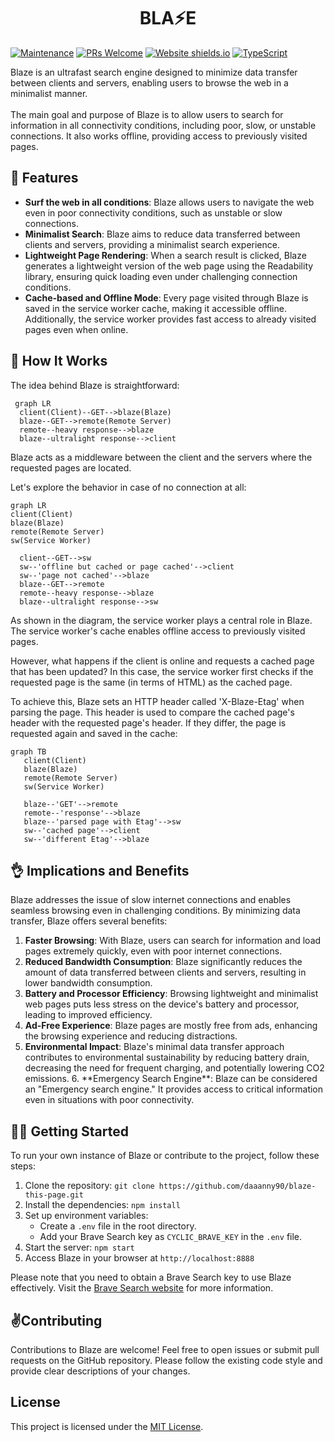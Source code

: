 <h1 align="center">BLA⚡️E</h1>

[![Maintenance](https://img.shields.io/badge/Maintained%3F-yes-green.svg)](https://GitHub.com/Naereen/StrapDown.js/graphs/commit-activity)
[![PRs Welcome](https://img.shields.io/badge/PRs-welcome-brightgreen.svg?style=flat-square)](http://makeapullrequest.com)
[![Website shields.io](https://img.shields.io/website-up-down-green-red/https/blaze.cyclic.app)](https://blaze.cyclic.app/)
[![TypeScript](https://badgen.net/badge/icon/typescript?icon=typescript&label)](https://typescriptlang.org)

Blaze is an ultrafast search engine designed to minimize data transfer between clients and servers, enabling users to browse the web in a minimalist manner.
<br>
<br>
The main goal and purpose of Blaze is to allow users to search for information in all connectivity conditions, including poor, slow, or unstable connections. It also works offline, providing access to previously visited pages.

## 💪 Features

- **Surf the web in all conditions**: Blaze allows users to navigate the web even in poor connectivity conditions, such as unstable or slow connections.
- **Minimalist Search**: Blaze aims to reduce data transferred between clients and servers, providing a minimalist search experience.
- **Lightweight Page Rendering**: When a search result is clicked, Blaze generates a lightweight version of the web page using the Readability library, ensuring quick loading even under challenging connection conditions.
- **Cache-based and Offline Mode**: Every page visited through Blaze is saved in the service worker cache, making it accessible offline. Additionally, the service worker provides fast access to already visited pages even when online.

## 🔧 How It Works

The idea behind Blaze is straightforward:

```mermaid
 graph LR
  client(Client)--GET-->blaze(Blaze)
  blaze--GET-->remote(Remote Server)
  remote--heavy response-->blaze
  blaze--ultralight response-->client
```

Blaze acts as a middleware between the client and the servers where the requested pages are located.

Let's explore the behavior in case of no connection at all:

```mermaid
graph LR
client(Client)
blaze(Blaze)
remote(Remote Server)
sw(Service Worker)

  client--GET-->sw
  sw--'offline but cached or page cached'-->client
  sw--'page not cached'-->blaze
  blaze--GET-->remote
  remote--heavy response-->blaze
  blaze--ultralight response-->sw
```

As shown in the diagram, the service worker plays a central role in Blaze. The service worker's cache enables offline access to previously visited pages.

However, what happens if the client is online and requests a cached page that has been updated? In this case, the service worker first checks if the requested page is the same (in terms of HTML) as the cached page.

To achieve this, Blaze sets an HTTP header called 'X-Blaze-Etag' when parsing the page. This header is used to compare the cached page's header with the requested page's header. If they differ, the page is requested again and saved in the cache:

```mermaid
graph TB
   client(Client)
   blaze(Blaze)
   remote(Remote Server)
   sw(Service Worker)

   blaze--'GET'-->remote
   remote--'response'-->blaze
   blaze--'parsed page with Etag'-->sw
   sw--'cached page'-->client
   sw--'different Etag'-->blaze
```

## 👌 Implications and Benefits

Blaze addresses the issue of slow internet connections and enables seamless browsing even in challenging conditions. By minimizing data transfer, Blaze offers several benefits:

1. **Faster Browsing**: With Blaze, users can search for information and load pages extremely quickly, even with poor internet connections.
2. **Reduced Bandwidth Consumption**: Blaze significantly reduces the amount of data transferred between clients and servers, resulting in lower bandwidth consumption.
3. **Battery and Processor Efficiency**: Browsing lightweight and minimalist web pages puts less stress on the device's battery and processor, leading to improved efficiency.
4. **Ad-Free Experience**: Blaze pages are mostly free from ads, enhancing the browsing experience and reducing distractions.
5. **Environmental Impact**: Blaze's minimal data transfer approach contributes to environmental sustainability by reducing battery drain, decreasing the need for frequent charging, and potentially lowering CO2 emissions. 6. **Emergency Search Engine\*\*: Blaze can be considered an "Emergency search engine." It provides access to critical information even in situations with poor connectivity.

## 🧑‍💻 Getting Started

To run your own instance of Blaze or contribute to the project, follow these steps:

1. Clone the repository: `git clone https://github.com/daaanny90/blaze-this-page.git`
2. Install the dependencies: `npm install`
3. Set up environment variables:
   - Create a `.env` file in the root directory.
   - Add your Brave Search key as `CYCLIC_BRAVE_KEY` in the `.env` file.
4. Start the server: `npm start`
5. Access Blaze in your browser at `http://localhost:8888`

Please note that you need to obtain a Brave Search key to use Blaze effectively. Visit the [Brave Search website](https://search.brave.com) for more information.

## ✌️Contributing

Contributions to Blaze are welcome! Feel free to open issues or submit pull requests on the GitHub repository. Please follow the existing code style and provide clear descriptions of your changes.

## License

This project is licensed under the [MIT License](LICENSE).
